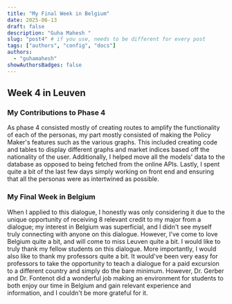 ```yaml
---
title: "My Final Week in Belgium"
date: 2025-06-13
draft: false
description: "Guha Mahesh "
slug: "post4" # if you use, needs to be different for every post
tags: ["authors", "config", "docs"]
authors:
  - "guhamahesh"
showAuthorsBadges: false
---
```

## Week 4 in Leuven

### My Contributions to Phase 4
As phase 4 consisted mostly of creating routes to amplify the functionality of each of the personas, my part mostly consisted of making the Policy Maker's features such as the various graphs. This included creating code and tables to display different graphs and market indices based off the nationality of the user. Additionally, I helped move all the models' data to the database as opposed to being fetched from the online APIs. Lastly, I spent quite a bit of the last few days simply working on front end and ensuring that all the personas were as intertwined as possible. 

### My Final Week in Belgium
When I applied to this dialogue, I honestly was only considering it due to the unique opportunity of receiving 8 relevant credit to my major from a dialogue; my interest in Belgium was superficial, and I didn't see myself truly connecting with anyone on this dialogue. However, I've come to love Belgium quite a bit, and will come to miss Leuven quite a bit. I would like to truly thank my fellow students on this dialogue. More importantly, I would also like to thank my professors quite a bit. It would've been very easy for professors to take the opportunity to teach a dialogue for a paid excursion to a different country and simply do the bare minimum. However, Dr. Gerber and Dr. Fontenot did a wonderful job making an environment for students to both enjoy our time in Belgium and gain relevant experience and information, and I couldn't be more grateful for it.